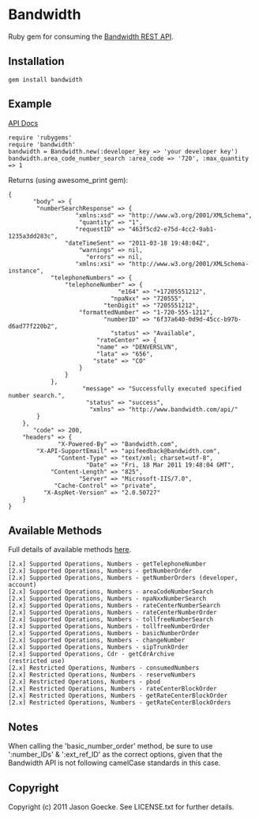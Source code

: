 Bandwidth
=========

Ruby gem for consuming the [Bandwidth REST API](https://my.bandwidth.com/portal/apidoc/welcome.htm).

Installation
------------

	gem install bandwidth

Example
-------

[API Docs](http://jsgoecke.github.com/bandwdith)

	require 'rubygems'
	require 'bandwidth'
	bandwidth = Bandwidth.new(:developer_key => 'your developer key')
	bandwidth.area_code_number_search :area_code => '720', :max_quantity => 1

Returns (using awesome_print gem):

	{
	       "body" => {
	        "numberSearchResponse" => {
	                   "xmlns:xsd" => "http://www.w3.org/2001/XMLSchema",
	                    "quantity" => "1",
	                   "requestID" => "463f5cd2-e75d-4cc2-9ab1-1235a3dd283c",
	                "dateTimeSent" => "2011-03-18 19:48:04Z",
	                    "warnings" => nil,
	                      "errors" => nil,
	                   "xmlns:xsi" => "http://www.w3.org/2001/XMLSchema-instance",
	            "telephoneNumbers" => {
	                "telephoneNumber" => {
	                               "e164" => "+17205551212",
	                             "npaNxx" => "720555",
	                           "tenDigit" => "7205551212",
	                    "formattedNumber" => "1-720-555-1212",
	                           "numberID" => "6f37a640-0d9d-45cc-b97b-d6ad77f220b2",
	                             "status" => "Available",
	                         "rateCenter" => {
	                         "name" => "DENVERSLVN",
	                         "lata" => "656",
	                        "state" => "CO"
	                    }
	                }
	            },
	                     "message" => "Successfully executed specified number search.",
	                      "status" => "success",
	                       "xmlns" => "http://www.bandwidth.com/api/"
	        }
	    },
	       "code" => 200,
	    "headers" => {
	              "X-Powered-By" => "Bandwidth.com",
	        "X-API-SupportEmail" => "apifeedback@bandwidth.com",
	              "Content-Type" => "text/xml; charset=utf-8",
	                      "Date" => "Fri, 18 Mar 2011 19:48:04 GMT",
	            "Content-Length" => "825",
	                    "Server" => "Microsoft-IIS/7.0",
	             "Cache-Control" => "private",
	          "X-AspNet-Version" => "2.0.50727"
	    }
	}

Available Methods
-----------------

Full details of available methods [here](https://my.bandwidth.com/portal/apidoc/2-x-supported-operations.htm).

	[2.x] Supported Operations, Numbers - getTelephoneNumber
	[2.x] Supported Operations, Numbers - getNumberOrder
	[2.x] Supported Operations, Numbers - getNumberOrders (developer, account)
	[2.x] Supported Operations, Numbers - areaCodeNumberSearch
	[2.x] Supported Operations, Numbers - npaNxxNumberSearch
	[2.x] Supported Operations, Numbers - rateCenterNumberSearch
	[2.x] Supported Operations, Numbers - rateCenterNumberOrder
	[2.x] Supported Operations, Numbers - tollfreeNumberSearch
	[2.x] Supported Operations, Numbers - tollfreeNumberOrder
	[2.x] Supported Operations, Numbers - basicNumberOrder
	[2.x] Supported Operations, Numbers - changeNumber
	[2.x] Supported Operations, Numbers - sipTrunkOrder
	[2.x] Supported Operations, Cdr - getCdrArchive
	(restricted use)
	[2.x] Restricted Operations, Numbers - consumedNumbers
	[2.x] Restricted Operations, Numbers - reserveNumbers
	[2.x] Restricted Operations, Numbers - pbod
	[2.x] Restricted Operations, Numbers - rateCenterBlockOrder
	[2.x] Restricted Operations, Numbers - getRateCenterBlockOrder
	[2.x] Restricted Operations, Numbers - getRateCenterBlockOrders

Notes
-----

When calling the 'basic_number_order' method, be sure to use ':number_IDs' & ':ext_ref_ID' as the correct options, given that the Bandwidth API is not following camelCase standards in this case.

Copyright
---------

Copyright (c) 2011 Jason Goecke. See LICENSE.txt for
further details.
